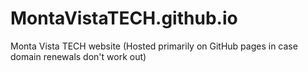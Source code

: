 # MontaVistaTECH.github.io
Monta Vista TECH website (Hosted primarily on GitHub pages in case domain renewals don't work out)

